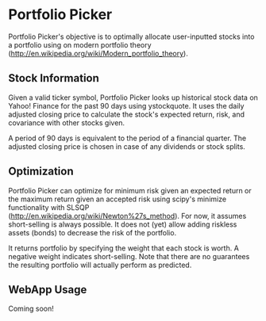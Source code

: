 # Portfolio Picker
Portfolio Picker's objective is to optimally allocate user-inputted stocks into a portfolio using on modern portfolio theory (http://en.wikipedia.org/wiki/Modern_portfolio_theory).

## Stock Information
Given a valid ticker symbol, Portfolio Picker looks up historical stock data on Yahoo! Finance for the past 90 days using ystockquote. It uses the daily adjusted closing price to calculate the stock's expected return, risk, and covariance with other stocks given.

A period of 90 days is equivalent to the period of a financial quarter. The adjusted closing price is chosen in case of any dividends or stock splits.

## Optimization
Portfolio Picker can optimize for minimum risk given an expected return or the maximum return given an accepted risk using scipy's minimize functionality with SLSQP (http://en.wikipedia.org/wiki/Newton%27s_method). For now, it assumes short-selling is always possible. It does not (yet) allow adding riskless assets (bonds) to decrease the risk of the portfolio.

It returns portfolio by specifying the weight that each stock is worth. A negative weight indicates short-selling. Note that there are no guarantees the resulting portfolio will actually perform as predicted.

## WebApp Usage
Coming soon!
